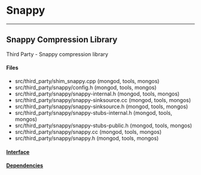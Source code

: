 # Snappy


-------------

## Snappy Compression Library
Third Party - Snappy compression library

#### Files
- src/third\_party/shim\_snappy.cpp   (mongod, tools, mongos)
- src/third\_party/snappy/config.h   (mongod, tools, mongos)
- src/third\_party/snappy/snappy-internal.h   (mongod, tools, mongos)
- src/third\_party/snappy/snappy-sinksource.cc   (mongod, tools, mongos)
- src/third\_party/snappy/snappy-sinksource.h   (mongod, tools, mongos)
- src/third\_party/snappy/snappy-stubs-internal.h   (mongod, tools, mongos)
- src/third\_party/snappy/snappy-stubs-public.h   (mongod, tools, mongos)
- src/third\_party/snappy/snappy.cc   (mongod, tools, mongos)
- src/third\_party/snappy/snappy.h   (mongod, tools, mongos)

#### [Interface](interface/0)

#### [Dependencies](dependencies/0)
